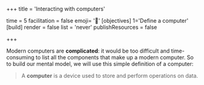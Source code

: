 +++
title = 'Interacting with computers'

time = 5
facilitation = false
emoji= '🧩'
[objectives]
 1='Define a computer'
[build]
  render = false
  list = 'never'
  publishResources = false

+++

Modern computers are **complicated**: it would be too difficult and time-consuming to list all the components that make up a modern computer. So to build our mental model, we will use this simple definition of a computer:

> A **computer** is a device used to store and perform operations on data.

